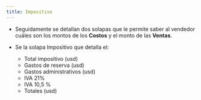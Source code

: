 ```yaml
---
title: Impositivo
---
```


- Seguidamente se detallan dos solapas que le permite saber al vendedor cuáles son los montos de los **Costos** y el monto de las **Ventas**.

- Se la solapa Impositivo que detalla el:
  - Total impositivo (usd)  
  - Gastos de reserva (usd)  
  - Gastos administrativos (usd)  
  - IVA 21%  
  - IVA 10,5 %  
  - Totales (usd)  

<!-- ![Impositivo](../../../static/img/reservas-online/mis-reservas/impositivo.png) -->
